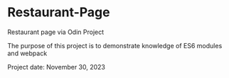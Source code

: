 # Restaurant-Page
Restaurant page via Odin Project

The purpose of this project is to demonstrate
knowledge of ES6 modules and webpack

Project date: November 30, 2023
